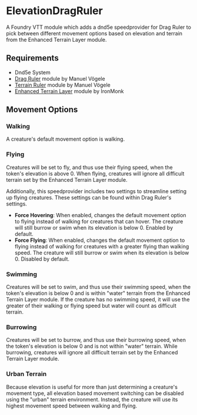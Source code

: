 # ElevationDragRuler
A Foundry VTT module which adds a dnd5e speedprovider for Drag Ruler to pick between different movement options based on elevation and terrain from the Enhanced Terrain Layer module.
## Requirements
- Dnd5e System
- [Drag Ruler](https://github.com/manuelVo/foundryvtt-drag-ruler) module by Manuel Vögele
- [Terrain Ruler](https://github.com/manuelVo/foundryvtt-terrain-ruler) module by Manuel Vögele
- [Enhanced Terrain Layer](https://github.com/ironmonk88/enhanced-terrain-layer) module by IronMonk
## Movement Options
### Walking
A creature's default movement option is walking.
### Flying
Creatures will be set to fly, and thus use their flying speed, when the token's elevation is above 0. When flying, creatures will ignore all difficult terrain set by the Enhanced Terrain Layer module.

Additionally, this speedprovider includes two settings to streamline setting up flying creatures. These settings can be found within Drag Ruler's settings.
- **Force Hovering**: When enabled, changes the default movement option to flying instead of walking for creatures that can hover. The creature will still burrow or swim when its elevation is below 0. Enabled by default.
- **Force Flying**: When enabled, changes the default movement option to flying instead of walking for creatures with a greater flying than walking speed. The creature will still burrow or swim when its elevation is below 0. Disabled by default.

### Swimming
Creatures will be set to swim, and thus use their swimming speed, when the token's elevation is below 0 and is within "water" terrain from the Enhanced Terrain Layer module. If the creature has no swimming speed, it will use the greater of their walking or flying speed but water will count as difficult terrain.

### Burrowing
Creatures will be set to burrow, and thus use their burrowing speed, when the token's elevation is below 0 and is not within "water" terrain. While burrowing, creatures will ignore all difficult terrain set by the Enhanced Terrain Layer module.

### Urban Terrain
Because elevation is useful for more than just determining a creature's movement type, all elevation based movement switching can be disabled using the "urban" terrain environment. Instead, the creature will use its highest movement speed between walking and flying.
